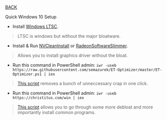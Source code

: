 
[BACK](..)

Quick Windows 10 Setup

- Install [Windows LTSC](https://bobpony.com/downloads/).
> LTSC is windows but without the major bloatware.
- Install & Run [NVCleanInstall](https://www.techpowerup.com/download/techpowerup-nvcleanstall/) or [RadeonSoftwareSlimmer](https://github.com/GSDragoon/RadeonSoftwareSlimmer).
> Allows you to install graphics driver without the bloat.
- Run this command in PowerShell admin: ```iwr -useb https://raw.githubusercontent.com/semazurek/ET-Optimizer/master/ET-Optimizer.ps1 | iex```
> [This script](https://github.com/semazurek/ET-Optimizer) removes a bunch of unneccessary crap in one click.
- Run this command in PowerShell admin: ```iwr -useb https://christitus.com/win | iex```
> [This script](https://www.christitus.com/debloat-windows-10-2020/) allows you to go through some more debloat and more importantly install common programs.